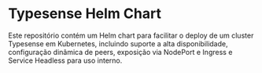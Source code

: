 # Typesense Helm Chart

Este repositório contém um Helm chart para facilitar o deploy de um cluster Typesense em Kubernetes, incluindo suporte a alta disponibilidade, configuração dinâmica de peers, exposição via NodePort e Ingress e Service Headless para uso interno.

